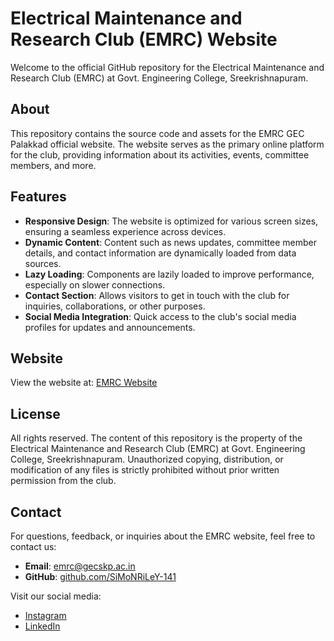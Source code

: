 # Electrical Maintenance and Research Club (EMRC) Website

Welcome to the official GitHub repository for the Electrical Maintenance and Research Club (EMRC) at Govt. Engineering College, Sreekrishnapuram.

## About

This repository contains the source code and assets for the EMRC GEC Palakkad official website. The website serves as the primary online platform for the club, providing information about its activities, events, committee members, and more.

## Features

- **Responsive Design**: The website is optimized for various screen sizes, ensuring a seamless experience across devices.
- **Dynamic Content**: Content such as news updates, committee member details, and contact information are dynamically loaded from data sources.
- **Lazy Loading**: Components are lazily loaded to improve performance, especially on slower connections.
- **Contact Section**: Allows visitors to get in touch with the club for inquiries, collaborations, or other purposes.
- **Social Media Integration**: Quick access to the club's social media profiles for updates and announcements.

## Website

View the website at: [EMRC Website](https://emrcgecpkd.vercel.app)

## License

All rights reserved. The content of this repository is the property of the Electrical Maintenance and Research Club (EMRC) at Govt. Engineering College, Sreekrishnapuram. Unauthorized copying, distribution, or modification of any files is strictly prohibited without prior written permission from the club.

## Contact

For questions, feedback, or inquiries about the EMRC website, feel free to contact us:

- **Email**: [emrc@gecskp.ac.in](mailto:emrc@gecskp.ac.in)
- **GitHub**: [github.com/SiMoNRiLeY-141](https://github.com/SiMoNRiLeY-141)

Visit our social media:

- [Instagram](https://instagram.com/emrc_gec)
- [LinkedIn](https://linkedin.com/company/emrc-gecpkd)
